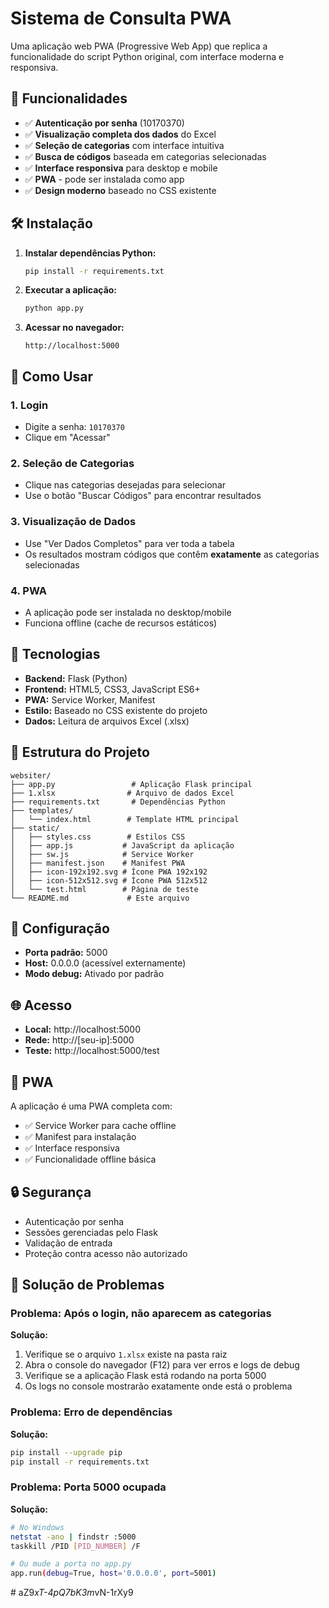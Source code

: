 # Sistema de Consulta PWA

Uma aplicação web PWA (Progressive Web App) que replica a funcionalidade do script Python original, com interface moderna e responsiva.

## 🚀 Funcionalidades

- ✅ **Autenticação por senha** (10170370)
- ✅ **Visualização completa dos dados** do Excel
- ✅ **Seleção de categorias** com interface intuitiva
- ✅ **Busca de códigos** baseada em categorias selecionadas
- ✅ **Interface responsiva** para desktop e mobile
- ✅ **PWA** - pode ser instalada como app
- ✅ **Design moderno** baseado no CSS existente

## 🛠️ Instalação

1. **Instalar dependências Python:**
   ```bash
   pip install -r requirements.txt
   ```

2. **Executar a aplicação:**
   ```bash
   python app.py
   ```

3. **Acessar no navegador:**
   ```
   http://localhost:5000
   ```

## 📱 Como Usar

### 1. **Login**
- Digite a senha: `10170370`
- Clique em "Acessar"

### 2. **Seleção de Categorias**
- Clique nas categorias desejadas para selecionar
- Use o botão "Buscar Códigos" para encontrar resultados

### 3. **Visualização de Dados**
- Use "Ver Dados Completos" para ver toda a tabela
- Os resultados mostram códigos que contêm **exatamente** as categorias selecionadas

### 4. **PWA**
- A aplicação pode ser instalada no desktop/mobile
- Funciona offline (cache de recursos estáticos)

## 🎨 Tecnologias

- **Backend:** Flask (Python)
- **Frontend:** HTML5, CSS3, JavaScript ES6+
- **PWA:** Service Worker, Manifest
- **Estilo:** Baseado no CSS existente do projeto
- **Dados:** Leitura de arquivos Excel (.xlsx)

## 📁 Estrutura do Projeto

```
websiter/
├── app.py                 # Aplicação Flask principal
├── 1.xlsx                # Arquivo de dados Excel
├── requirements.txt       # Dependências Python
├── templates/
│   └── index.html        # Template HTML principal
├── static/
│   ├── styles.css        # Estilos CSS
│   ├── app.js           # JavaScript da aplicação
│   ├── sw.js            # Service Worker
│   ├── manifest.json    # Manifest PWA
│   ├── icon-192x192.svg # Ícone PWA 192x192
│   ├── icon-512x512.svg # Ícone PWA 512x512
│   └── test.html        # Página de teste
└── README.md             # Este arquivo
```

## 🔧 Configuração

- **Porta padrão:** 5000
- **Host:** 0.0.0.0 (acessível externamente)
- **Modo debug:** Ativado por padrão

## 🌐 Acesso

- **Local:** http://localhost:5000
- **Rede:** http://[seu-ip]:5000
- **Teste:** http://localhost:5000/test

## 📱 PWA

A aplicação é uma PWA completa com:
- ✅ Service Worker para cache offline
- ✅ Manifest para instalação
- ✅ Interface responsiva
- ✅ Funcionalidade offline básica

## 🔒 Segurança

- Autenticação por senha
- Sessões gerenciadas pelo Flask
- Validação de entrada
- Proteção contra acesso não autorizado

## 🐛 Solução de Problemas

### Problema: Após o login, não aparecem as categorias

**Solução:** 
1. Verifique se o arquivo `1.xlsx` existe na pasta raiz
2. Abra o console do navegador (F12) para ver erros e logs de debug
3. Verifique se a aplicação Flask está rodando na porta 5000
4. Os logs no console mostrarão exatamente onde está o problema

### Problema: Erro de dependências

**Solução:**
```bash
pip install --upgrade pip
pip install -r requirements.txt
```

### Problema: Porta 5000 ocupada

**Solução:**
```bash
# No Windows
netstat -ano | findstr :5000
taskkill /PID [PID_NUMBER] /F

# Ou mude a porta no app.py
app.run(debug=True, host='0.0.0.0', port=5001)
```
#   a Z 9 _ x T - 4 p Q 7 b K 3 m _ v N - 1 r X y 9  
 